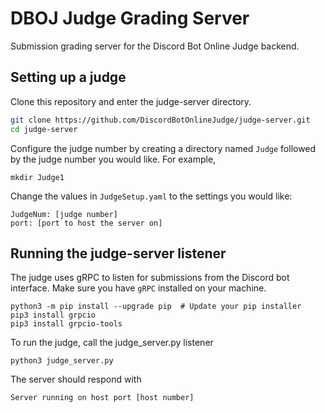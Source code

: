 # DBOJ Judge Grading Server
Submission grading server for the Discord Bot Online Judge backend.

## Setting up a judge
Clone this repository and enter the judge-server directory.
```bash
git clone https://github.com/DiscordBotOnlineJudge/judge-server.git
cd judge-server
```

Configure the judge number by creating a directory named `Judge` followed by the judge number you would like. For example,
```
mkdir Judge1
```

Change the values in `JudgeSetup.yaml` to the settings you would like:
```
JudgeNum: [judge number]
port: [port to host the server on]
```

## Running the judge-server listener
The judge uses gRPC to listen for submissions from the Discord bot interface.
Make sure you have `gRPC` installed on your machine.
```
python3 -m pip install --upgrade pip  # Update your pip installer
pip3 install grpcio
pip3 install grpcio-tools
```

To run the judge, call the judge_server.py listener
```
python3 judge_server.py
```

The server should respond with
```
Server running on host port [host number]
```
